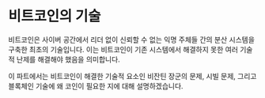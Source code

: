 # 비트코인의 기술

비트코인은 사이버 공간에서 리더 없이 신뢰할 수 없는 익명 주체들 간의 분산 시스템을 구축한 최초의 기술입니다. 이는 비트코인이 기존 시스템에서 해결하지 못한 여러 기술적 난제를 해결해야 했음을 의미합니다.

이 파트에서는 비트코인이 해결한 기술적 요소인 비잔틴 장군의 문제, 시빌 문제, 그리고 블록체인 기술에 왜 코인이 필요한 지에 대해 설명하겠습니다.